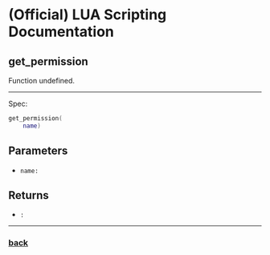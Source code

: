 
# (Official) LUA Scripting Documentation

## get_permission

Function undefined.

___

Spec:

```lua
get_permission(
	name)
```

## Parameters

- `name:` 

## Returns

- `:` 

___

### [back](../other)

